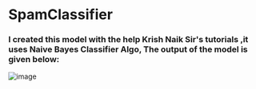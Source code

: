 # SpamClassifier

### I created this model with the help Krish Naik Sir's tutorials ,it uses Naive Bayes Classifier Algo, The output of the model is given below:


![image](https://user-images.githubusercontent.com/64833579/147732126-377952a8-f2c3-43ba-9aae-824794a14437.png)

